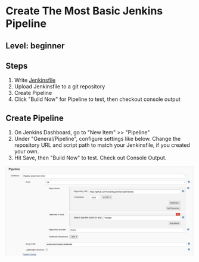 # Create The Most Basic Jenkins Pipeline
## Level: beginner

## Steps
  1. Write [Jenkinsfile](/Jenkins/dockertest/Jenkinsfile)
  1. Upload Jenkinsfile to a git repository
  1. Create Pipeline
  1. Click "Build Now" for Pipeline to test, then checkout console output
  
## Create Pipeline
  1. On Jenkins Dashboard, go to "New Item" >> "Pipeline"
  1. Under "General/Pipeline", configure settings like below. Change the repository URL and script path to match your Jenkinsfile, if you created your own.
  1. Hit Save, then "Build Now" to test. Check out Console Output.

![Pipeline Setup](/Jenkins/dockertest/jenkinsdockerpipeline.PNG )
